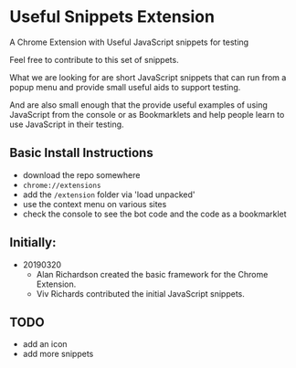 # Useful Snippets Extension

A Chrome Extension with Useful JavaScript snippets for testing

Feel free to contribute to this set of snippets.

What we are looking for are short JavaScript snippets that can run from a popup menu and provide small useful aids to support testing.

And are also small enough that the provide useful examples of using JavaScript from the console or as Bookmarklets and help people learn to use JavaScript in their testing.

## Basic Install Instructions

- download the repo somewhere
- `chrome://extensions`
- add the `/extension` folder via 'load unpacked'
- use the context menu on various sites
- check the console to see the bot code and the code as a bookmarklet

## Initially:

- 20190320
    - Alan Richardson created the basic framework for the Chrome Extension.
    - Viv Richards contributed the initial JavaScript snippets.

## TODO

- add an icon
- add more snippets
